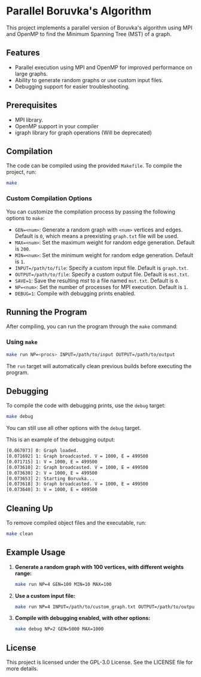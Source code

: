 # Parallel Boruvka's Algorithm

This project implements a parallel version of Boruvka's algorithm using MPI and OpenMP to find the Minimum Spanning Tree (MST) of a graph.

## Features
- Parallel execution using MPI and OpenMP for improved performance on large graphs.
- Ability to generate random graphs or use custom input files.
- Debugging support for easier troubleshooting.

## Prerequisites
- MPI library.
- OpenMP support in your compiler
- igraph library for graph operations (Will be deprecated)

## Compilation

The code can be compiled using the provided `Makefile`. To compile the project, run:

```bash
make
```

### Custom Compilation Options
You can customize the compilation process by passing the following options to `make`:

- `GEN=<num>`: Generate a random graph with `<num>` vertices and edges. Default is `0`, which means a preexisting `graph.txt` file will be used.
- `MAX=<num>`: Set the maximum weight for random edge generation. Default is `200`.
- `MIN=<num>`: Set the minimum weight for random edge generation. Default is `1`.
- `INPUT=/path/to/file`: Specify a custom input file. Default is `graph.txt`.
- `OUTPUT=/path/to/file`: Specify a custom output file. Default is `mst.txt`.
- `SAVE=1`: Save the resulting *mst* to a file named `mst.txt`. Default is `0`.
- `NP=<num>`: Set the number of processes for MPI execution. Default is `1`.
- `DEBUG=1`: Compile with debugging prints enabled.

## Running the Program

After compiling, you can run the program through the `make` command:

### Using `make`
```bash
make run NP=<procs> INPUT=/path/to/input OUTPUT=/path/to/output
```

The `run` target will automatically clean previous builds before executing the program.

## Debugging

To compile the code with debugging prints, use the `debug` target:

```bash
make debug
```

You can still use all other options with the `debug` target.

This is an example of the debugging output:

```bash
[0.067073] 0: Graph loaded.
[0.071692] 1: Graph broadcasted. V = 1000, E = 499500
[0.071715] 1: V = 1000, E = 499500
[0.073610] 2: Graph broadcasted. V = 1000, E = 499500
[0.073630] 2: V = 1000, E = 499500
[0.073653] 2: Starting Boruvka...
[0.073618] 3: Graph broadcasted. V = 1000, E = 499500
[0.073640] 3: V = 1000, E = 499500
```

## Cleaning Up

To remove compiled object files and the executable, run:

```bash
make clean
```

## Example Usage

1. **Generate a random graph with 100 vertices, with different weights range:**
   ```bash
   make run NP=4 GEN=100 MIN=10 MAX=100
   ```

2. **Use a custom input file:**
   ```bash
   make run NP=4 INPUT=/path/to/custom_graph.txt OUTPUT=/path/to/output_mst.txt
   ```

3. **Compile with debugging enabled, with other options:**
   ```bash
   make debug NP=2 GEN=5000 MAX=1000
   ```

## License

This project is licensed under the GPL-3.0 License. See the LICENSE file for more details.
